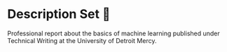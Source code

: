 # Description Set 📝
Professional report about the basics of machine learning published under Technical Writing at the University of Detroit Mercy.

